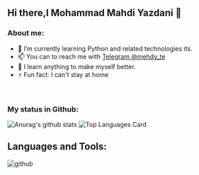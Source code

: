 ## Hi there,I Mohammad Mahdi Yazdani 👋


### About me:

- 🌱 I’m currently learning Python and related technologies its.
- 📫 You can to reach me with [Telegram @mehdy_te](https://t.me/mehdy_te)
- :boy: I learn anything to make myself better.
- ⚡ Fun fact: I can't stay at home
<br>

### My status in Github:

![Anurag's github stats](https://github-readme-stats.vercel.app/api?username=MrMohammadY&theme=default&show_icons=true) 
![Top Languages Card](https://github-readme-stats.vercel.app/api/top-langs/?username=MrMohammadY&layout=compact)

## Languages and Tools:

![github](https://www.google.com/search?q=icon+python&sxsrf=ALeKk00jcRnmvJQZuoO1F4Ihv8G0rjGALA:1611831544465&tbm=isch&source=iu&ictx=1&fir=7eFwhk95BLHXrM%252Cyoh2CtRN4YqIRM%252C_&vet=1&usg=AI4_-kQndDW2nNG5ACGAV6D6xXh50wDRWQ&sa=X&ved=2ahUKEwj-ypS1vL7uAhU5ZhUIHfLUCkEQ9QF6BAgKEAE&biw=1920&bih=905#imgrc=7eFwhk95BLHXrM)
